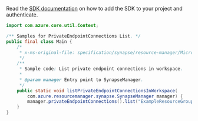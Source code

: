 Read the [SDK documentation](https://github.com/Azure/azure-sdk-for-java/blob/azure-resourcemanager-synapse_1.0.0-beta.2/sdk/synapse/azure-resourcemanager-synapse/README.md) on how to add the SDK to your project and authenticate.

```java
import com.azure.core.util.Context;

/** Samples for PrivateEndpointConnections List. */
public final class Main {
    /*
     * x-ms-original-file: specification/synapse/resource-manager/Microsoft.Synapse/stable/2021-06-01/examples/ListPrivateEndpointConnections.json
     */
    /**
     * Sample code: List private endpoint connections in workspace.
     *
     * @param manager Entry point to SynapseManager.
     */
    public static void listPrivateEndpointConnectionsInWorkspace(
        com.azure.resourcemanager.synapse.SynapseManager manager) {
        manager.privateEndpointConnections().list("ExampleResourceGroup", "ExampleWorkspace", Context.NONE);
    }
}
```
